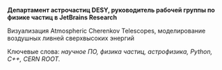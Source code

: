 **Департамент астрочастиц DESY, руководитель рабочей группы по физике частиц в JetBrains Research**

Визуализация Atmospheric Cherenkov Telescopes, моделирование воздушных ливней сверхвысоких энергий

Ключевые слова: *научное ПО, физика частиц, астрофизика, Python, C++, CERN ROOT.* 

